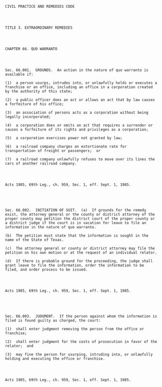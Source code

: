 ﻿
    
    
    	
    					
    
    
    CIVIL PRACTICE AND REMEDIES CODE
    
      
    
    
    TITLE 3. EXTRAORDINARY REMEDIES
    
      
    
    
    CHAPTER 66. QUO WARRANTO
    
      
    
    
    Sec. 66.001.  GROUNDS.  An action in the nature of quo warranto is available if:
    
    (1)  a person usurps, intrudes into, or unlawfully holds or executes a franchise or an office, including an office in a corporation created by the authority of this state;
    
    (2)  a public officer does an act or allows an act that by law causes a forfeiture of his office;
    
    (3)  an association of persons acts as a corporation without being legally incorporated;
    
    (4)  a corporation does or omits an act that requires a surrender or causes a forfeiture of its rights and privileges as a corporation;
    
    (5)  a corporation exercises power not granted by law;
    
    (6)  a railroad company charges an extortionate rate for transportation of freight or passengers;  or
    
    (7)  a railroad company unlawfully refuses to move over its lines the cars of another railroad company.
    
    
    
    
    Acts 1985, 69th Leg., ch. 959, Sec. 1, eff. Sept. 1, 1985.
    
    
    
    
    
    Sec. 66.002.  INITIATION OF SUIT.  (a)  If grounds for the remedy exist, the attorney general or the county or district attorney of the proper county may petition the district court of the proper county or a district judge if the court is in vacation for leave to file an information in the nature of quo warranto.
    
    (b)  The petition must state that the information is sought in the name of the State of Texas.
    
    (c)  The attorney general or county or district attorney may file the petition on his own motion or at the request of an individual relator.
    
    (d)  If there is probable ground for the proceeding, the judge shall grant leave to file the information, order the information to be filed, and order process to be issued.
    
    
    
    
    Acts 1985, 69th Leg., ch. 959, Sec. 1, eff. Sept. 1, 1985.
    
    
    
    
    
    Sec. 66.003.  JUDGMENT.  If the person against whom the information is filed is found guilty as charged, the court:
    
    (1)  shall enter judgment removing the person from the office or franchise;
    
    (2)  shall enter judgment for the costs of prosecution in favor of the relator;  and
    
    (3)  may fine the person for usurping, intruding into, or unlawfully holding and executing the office or franchise.
    
    
    
    
    Acts 1985, 69th Leg., ch. 959, Sec. 1, eff. Sept. 1, 1985.
    
    
    
    
    				
